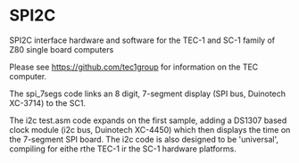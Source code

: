 # SPI2C
SPI2C interface hardware and software for the TEC-1 and SC-1 family of Z80 single board computers

Please see https://github.com/tec1group for information on the TEC computer.

The spi_7segs code links an 8 digit, 7-segment display (SPI bus, Duinotech XC-3714) to the SC1. 

The i2c test.asm code expands on the first sample, adding a DS1307 based clock module (i2c bus, Duinotech XC-4450) which then displays the time on the 7-segment SPI board. The i2c code is also designed to be 'universal', compiling for eithe rthe TEC-1 ir the SC-1 hardware platforms.


